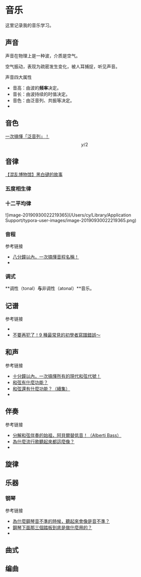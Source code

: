 # 音乐

这里记录我的音乐学习。

## 声音

声音在物理上是一种波，介质是空气。

空气振动，表现为疏密发生变化，被人耳捕捉，听见声音。

声音四大属性

* 音高：由波的**频率**决定。
* 音长：由波持续的时值决定。
* 音色：由泛音列、共振等决定。
* 

## 音色

[一次搞懂「泛音列」！](https://www.youtube.com/watch?v=0iJmDhNocaQ)
$$
y/2
$$


## 音律

[【混乱博物馆】黑白键的故事](https://www.bilibili.com/video/av24192038) 

### 五度相生律

### 十二平均律

![image-20190930022219365](/Users/cy/Library/Application Support/typora-user-images/image-20190930022219365.png)

### 音程

参考链接

* [八分鐘以內，一次搞懂音程名稱！](https://www.youtube.com/watch?v=QLDktqMxgmY&t=9s)
* 

### 调式

**调性（tonal）**与**非调性（atonal）**音乐。

## 记谱

参考链接

* 
* [不要再犯了！9 種最常見的初學者寫譜錯誤～](https://www.youtube.com/watch?v=EstyZ4Obepk)

## 和声

参考链接

* [十分鐘以內，一次搞懂所有的現代和弦代號！](https://www.youtube.com/watch?v=I0y2LY4sPZA)
* [和弦有什麼功能？](https://www.youtube.com/watch?v=kMlJSwFAiTU&t=83s)
* [和弦還有什麼功能？（續集）](https://www.youtube.com/watch?v=1USZt8fx82U)
* 

## 伴奏

参考链接

* [分解和弦伴奏的始祖，阿貝爾替低音！（Alberti Bass）](https://www.youtube.com/watch?v=lmo36o2DExs)
* [為什麼流行歌聽起來都這麼像？](https://www.youtube.com/watch?v=wxJImbUCyJw)
* 

## 旋律



## 乐器

### 钢琴

参考链接

* [為什麼鋼琴音不準的時候，聽起來會像是音不準？](https://www.youtube.com/watch?v=qSztFE--FuA)
* [鋼琴下面那三個踏板到底是做什麼用的？](https://www.youtube.com/watch?v=vOqEKw1zsgI)
* 

## 曲式



## 编曲

